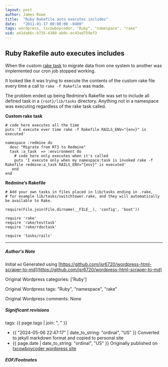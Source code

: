 ```yaml
---
layout: post
author: James Rowe
title:  "Ruby Rakefile auto executes includes"
date:   "2011-01-17 00:00:00 -0400"
tags: wordpress, txcowboycoder, "Ruby", "namespace", "rake"
uid: a41da66c-b735-4380-ab0c-ec43ad759ef3
---
```



## Ruby Rakefile auto executes includes


When the custom [rake task](http://txcowboycoder.wordpress.com/2011/01/07/request-tracker-to-redmine-migration/) to migrate data from one system to another was implemented our cron job stopped working.


It looked like it was trying to execute the contents of the custom rake file every time a call to `rake -f Rakefile` was made.


The problem ended up being Redmine’s Rakefile was set to include all defined task in a `{root}/lib/tasks` directory. Anything not in a namespace was executing regardless of the rake task called.


**Custom rake task**



```
# code here executes all the time
puts 'I execute ever time rake -f Rakefile RAILS_ENV="{env}" is executed'

namespace :redmine do
  desc "Migrate from RT3 to Redmine"
  task :a_task  => :environment do
    # code here only executes when it's called
    puts 'I execute only when my namespace:task is invoked rake -f Rakefile redmine:a_task RAILS_ENV="{env}" is executed'
   end
end

```

**Redmine’s Rakefile**



```
# Add your own tasks in files placed in lib/tasks ending in .rake,
# for example lib/tasks/switchtower.rake, and they will automatically be available to Rake.

require(File.join(File.dirname(__FILE__), 'config', 'boot'))

require 'rake'
require 'rake/testtask'
require 'rake/rdoctask'

require 'tasks/rails'

```



---

##### Author's Note

Initial `md` Generated using [https://github.com/jsr6720/wordpress-html-scraper-to-md](https://github.com/jsr6720/wordpress-html-scraper-to-md)

Original Wordpress categories: ['Ruby']

Original Wordpress tags: "Ruby", "namespace", "rake"

Original Wordpress comments: None

##### Significant revisions

tags: {{ page.tags | join: ", " }} <!-- todo move this somewhere -->

- {{ "2024-05-06 22:47:17" | date_to_string: "ordinal", "US" }} Converted to jekyll markdown format and copied to personal site
- {{ page.date | date_to_string: "ordinal", "US" }} Originally published on [txcowboycoder wordpress site](https://txcowboycoder.wordpress.com/2011/01/17/ruby-rakefile-auto-executes-includes/)

##### EOF/Footnotes


